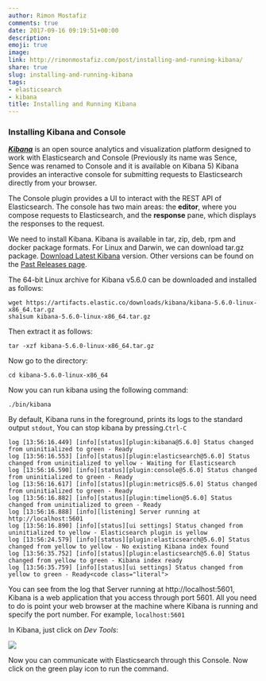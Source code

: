 ```yaml
---
author: Rimon Mostafiz
comments: true
date: 2017-09-16 09:19:51+00:00
description:
emoji: true
image:
link: http://rimonmostafiz.com/post/installing-and-running-kibana/
share: true
slug: installing-and-running-kibana
tags:
- elasticsearch
- kibana
title: Installing and Running Kibana
---
```


### Installing Kibana and Console

[_**Kibana**_](https://www.elastic.co/guide/en/kibana/current/index.html) is an open source analytics and visualization platform designed to work with Elasticsearch and Console (Previously its name was Sence, Sence was renamed to Console and it is available on Kibana 5)
Kibana provides an interactive console for submitting requests to Elasticsearch directly from your browser.

The Console plugin provides a UI to interact with the REST API of Elasticsearch. The console has two main areas: the **editor**, where you compose requests to Elasticsearch, and the **response** pane, which displays the responses to the request.

We need to install Kibana. Kibana is available in tar, zip, deb, rpm and docker package formats. For Linux and Darwin, we can download tar.gz package.
[Download Latest Kibana](https://www.elastic.co/downloads/kibana) version. Other versions can be found on the [Past Releases page](https://www.elastic.co/downloads/past-releases).

The 64-bit Linux archive for Kibana v5.6.0 can be downloaded and installed as follows:


    wget https://artifacts.elastic.co/downloads/kibana/kibana-5.6.0-linux-x86_64.tar.gz
    sha1sum kibana-5.6.0-linux-x86_64.tar.gz

Then extract it as follows:

    tar -xzf kibana-5.6.0-linux-x86_64.tar.gz

Now go to the directory:

    cd kibana-5.6.0-linux-x86_64

Now you can run kibana using the following command:

    ./bin/kibana


By default, Kibana runs in the foreground, prints its logs to the standard output `stdout`, You can stop kibana by pressing.`Ctrl-C`

    log [13:56:16.449] [info][status][plugin:kibana@5.6.0] Status changed from uninitialized to green - Ready
    log [13:56:16.553] [info][status][plugin:elasticsearch@5.6.0] Status changed from uninitialized to yellow - Waiting for Elasticsearch
    log [13:56:16.590] [info][status][plugin:console@5.6.0] Status changed from uninitialized to green - Ready
    log [13:56:16.617] [info][status][plugin:metrics@5.6.0] Status changed from uninitialized to green - Ready
    log [13:56:16.882] [info][status][plugin:timelion@5.6.0] Status changed from uninitialized to green - Ready
    log [13:56:16.888] [info][listening] Server running at http://localhost:5601
    log [13:56:16.890] [info][status][ui settings] Status changed from uninitialized to yellow - Elasticsearch plugin is yellow
    log [13:56:24.579] [info][status][plugin:elasticsearch@5.6.0] Status changed from yellow to yellow - No existing Kibana index found
    log [13:56:35.752] [info][status][plugin:elasticsearch@5.6.0] Status changed from yellow to green - Kibana index ready
    log [13:56:35.759] [info][status][ui settings] Status changed from yellow to green - Ready<code class="literal">


You can see from the log that Server running at http://localhost:5601, Kibana is a web application that you access through port 5601. All you need to do is point your web browser at the machine where Kibana is running and specify the port number. For example, `localhost:5601`

In Kibana, just click on _Dev Tools_:

![](http://www.rimonmostafiz.com/wp-content/uploads/2017/09/kibana-console-300x168.png)

Now you can communicate with Elasticsearch through this Console. Now click on the green play icon to run the command.
